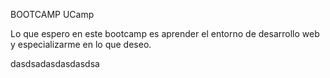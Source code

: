 BOOTCAMP UCamp

Lo que espero en este bootcamp es aprender el entorno de desarrollo web y 
especializarme en lo que deseo.

dasdsadasdasdasdsa